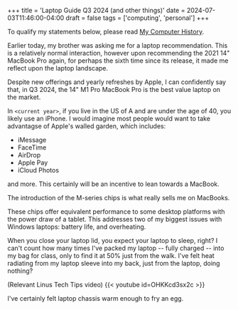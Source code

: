+++
title = 'Laptop Guide Q3 2024 (and other things)'
date = 2024-07-03T11:46:00-04:00
draft = false
tags = ['computing', 'personal']
+++

To qualify my statements below, please read [My Computer History](/posts/my-computer-history.md/).

Earlier today, my brother was asking me for a laptop recommendation. This is a relatively normal interaction, however upon recommending the 2021 14" MacBook Pro again, for perhaps the sixth time since its release, it made me reflect upon the laptop landscape.

Despite new offerings and yearly refreshes by Apple, I can confidently say that, in Q3 2024, the 14" M1 Pro MacBook Pro is the best value laptop on the market.

In `<current year>`, if you live in the US of A and are under the age of 40, you likely use an iPhone. I would imagine most people would want to take advantagse of Apple's walled garden, which includes:

- iMessage
- FaceTime
- AirDrop
- Apple Pay
- iCloud Photos

and more. This certainly will be an incentive to lean towards a MacBook.

The introduction of the M-series chips is what really sells me on MacBooks. 

These chips offer equivalent performance to some desktop platforms with the power draw of a tablet. This addresses two of my biggest issues with Windows laptops: battery life, and overheating.

When you close your laptop lid, you expect your laptop to sleep, right? I can't count how many times I've packed my laptop -- fully charged -- into my bag for class, only to find it at 50% just from the walk. I've felt heat radiating from my laptop sleeve into my back, just from the laptop, doing nothing?

(Relevant Linus Tech Tips video)
{{< youtube id=OHKKcd3sx2c >}}

I've certainly felt laptop chassis warm enough to fry an egg.